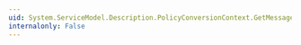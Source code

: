 ```yaml
---
uid: System.ServiceModel.Description.PolicyConversionContext.GetMessageBindingAssertions(System.ServiceModel.Description.MessageDescription)
internalonly: False
---
```


